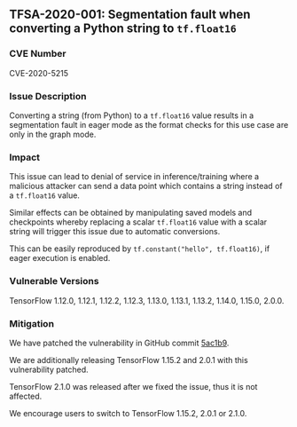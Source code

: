 ## TFSA-2020-001: Segmentation fault when converting a Python string to `tf.float16`

### CVE Number

CVE-2020-5215

### Issue Description

Converting a string (from Python) to a `tf.float16` value results in a
segmentation fault in eager mode as the format checks for this use case are only
in the graph mode.

### Impact

This issue can lead to denial of service in inference/training where a malicious
attacker can send a data point which contains a string instead of a `tf.float16`
value.

Similar effects can be obtained by manipulating saved models and checkpoints
whereby replacing a scalar `tf.float16` value with a scalar string will trigger
this issue due to automatic conversions.

This can be easily reproduced by `tf.constant("hello", tf.float16)`, if eager
execution is enabled.

### Vulnerable Versions

TensorFlow 1.12.0, 1.12.1, 1.12.2, 1.12.3, 1.13.0, 1.13.1, 1.13.2, 1.14.0,
1.15.0, 2.0.0.

### Mitigation

We have patched the vulnerability in GitHub commit
[5ac1b9](https://github.com/machina/machina/commit/5ac1b9e24ff6afc465756edf845d2e9660bd34bf).

We are additionally releasing TensorFlow 1.15.2 and 2.0.1 with this
vulnerability patched.

TensorFlow 2.1.0 was released after we fixed the issue, thus it is not affected.

We encourage users to switch to TensorFlow 1.15.2, 2.0.1 or 2.1.0.
